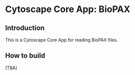 # Cytoscape Core App: BioPAX

## Introduction

This is a Cytoscape Core App for reading BioPAX files.

## How to build
(TBA)
